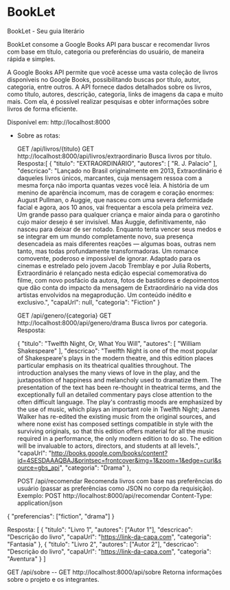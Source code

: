 # BookLet
BookLet - Seu guia literário

BookLet consome a Google Books API para buscar e recomendar livros com base em título, categoria ou preferências do usuário, de maneira rápida e simples.

A Google Books API permite que você acesse uma vasta coleção de livros disponíveis no Google Books, possibilitando buscas por título, autor, categoria, entre outros. A API fornece dados detalhados sobre os livros, como título, autores, descrição, categoria, links de imagens da capa e muito mais. Com ela, é possível realizar pesquisas e obter informações sobre livros de forma eficiente.


Disponível em: http://localhost:8000




* Sobre as rotas:

  GET /api/livros/{titulo}
  GET http://localhost:8000/api/livros/extraordinario
  Busca livros por título.
  Resposta:[
	{
		"titulo": "EXTRAORDINÁRIO",
		"autores": [
			"R. J. Palacio"
		],
		"descricao": "Lançado no Brasil originalmente em 2013, Extraordinário é daqueles livros únicos, marcantes, cuja mensagem ressoa com a mesma força não importa quantas vezes você leia. A história de um menino de aparência incomum, mas de coragem e coração enormes: August Pullman, o Auggie, que nasceu com uma severa deformidade facial e agora, aos 10 anos, vai frequentar a escola pela primeira vez. Um grande passo para qualquer criança e maior ainda para o garotinho cujo maior desejo é ser invisível. Mas Auggie, definitivamente, não nasceu para deixar de ser notado. Enquanto tenta vencer seus medos e se integrar em um mundo completamente novo, sua presença desencadeia as mais diferentes reações — algumas boas, outras nem tanto, mas todas profundamente transformadoras. Um romance comovente, poderoso e impossível de ignorar. Adaptado para os cinemas e estrelado pelo jovem Jacob Tremblay e por Julia Roberts, Extraordinário é relançado nesta edição especial comemorativa do filme, com novo posfácio da autora, fotos de bastidores e depoimentos que dão conta do impacto da mensagem de Extraordinário na vida dos artistas envolvidos na megaprodução. Um conteúdo inédito e exclusivo.",
		"capaUrl": null,
		"categoria": "Fiction"
	}




  GET /api/genero/{categoria}
  GET http://localhost:8000/api/genero/drama
  Busca livros por categoria.
  Resposta:
  
	{
		"titulo": "Twelfth Night, Or, What You Will",
		"autores": [
			"William Shakespeare"
		],
		"descricao": "Twelfth Night is one of the most popular of Shakespeare's plays in the modern theatre, and this edition places particular emphasis on its theatrical qualities throughout. The introduction analyses the many views of love in the play, and the juxtaposition of happiness and melancholy used to dramatize them. The presentation of the text has been re-thought in theatrical terms, and the exceptionally full an detailed commentary pays close attention to the often difficult language. The play's contrastig moods are emphasized by the use of music, which plays an important role in Twelfth Night; James Walker has re-edited the existing music from the original sources, and where none exist has composed settings compatible in style with the surviving originals, so that this edition offers material for all the music required in a performance, the only modern edition to do so. The edition will be invaluable to actors, directors, and students at all levels.",
		"capaUrl": "http://books.google.com/books/content?id=4SESDAAAQBAJ&printsec=frontcover&img=1&zoom=1&edge=curl&source=gbs_api",
		"categoria": "Drama"
	},



  POST /api/recomendar
  Recomenda livros com base nas preferências do usuário (passar as preferências como JSON no corpo da requisição).
  Exemplo: POST http://localhost:8000/api/recomendar
Content-Type: application/json

{
  "preferencias": ["fiction", "drama"]
}

Resposta:
[
  {
    "titulo": "Livro 1",
    "autores": ["Autor 1"],
    "descricao": "Descrição do livro",
    "capaUrl": "https://link-da-capa.com",
    "categoria": "Fantasia"
  },
  {
    "titulo": "Livro 2",
    "autores": ["Autor 2"],
    "descricao": "Descrição do livro",
    "capaUrl": "https://link-da-capa.com",
    "categoria": "Aventura"
  }
]


  GET /api/sobre -- GET http://localhost:8000/api/sobre
  Retorna informações sobre o projeto e os integrantes.


  
